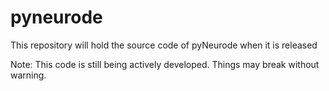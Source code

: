 # pyneurode
This repository will hold the source code of pyNeurode when it is released

Note: This code is still being actively developed. Things may break without warning.
